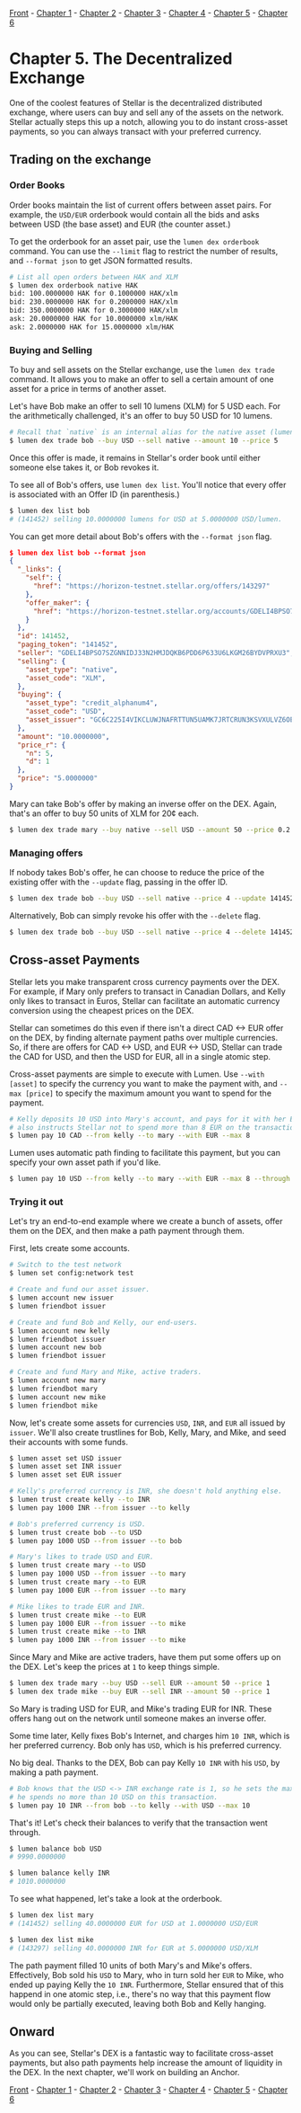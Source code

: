 [Front](https://github.com/0xfe/hacking-stellar/blob/master/README.md) -
[Chapter 1](https://github.com/0xfe/hacking-stellar/blob/master/1-launch.md) -
[Chapter 2](https://github.com/0xfe/hacking-stellar/blob/master/2-payments.md) -
[Chapter 3](https://github.com/0xfe/hacking-stellar/blob/master/3-assets.md) -
[Chapter 4](https://github.com/0xfe/hacking-stellar/blob/master/4-multisig.md) -
[Chapter 5](https://github.com/0xfe/hacking-stellar/blob/master/5-dex.md) -
[Chapter 6](https://github.com/0xfe/hacking-stellar/blob/master/6-debugging.md)

# Chapter 5. The Decentralized Exchange

One of the coolest features of Stellar is the decentralized distributed exchange, where users can buy and sell any of the assets on the network. Stellar actually steps this up a notch, allowing you to do instant cross-asset payments, so you can always transact with your preferred currency.

## Trading on the exchange

### Order Books
Order books maintain the list of current offers between asset pairs. For example, the `USD/EUR` orderbook would contain all the bids and asks between USD (the base asset) and EUR (the counter asset.)

To get the orderbook for an asset pair, use the `lumen dex orderbook` command. You can use the `--limit` flag to restrict the number of results, and `--format json` to get JSON formatted results.

```sh
# List all open orders between HAK and XLM
$ lumen dex orderbook native HAK
bid: 100.0000000 HAK for 0.1000000 HAK/xlm
bid: 230.0000000 HAK for 0.2000000 HAK/xlm
bid: 350.0000000 HAK for 0.3000000 HAK/xlm
ask: 20.0000000 HAK for 10.0000000 xlm/HAK
ask: 2.0000000 HAK for 15.0000000 xlm/HAK
```

### Buying and Selling

To buy and sell assets on the Stellar exchange, use the `lumen dex trade` command. It allows you to make an offer to sell a certain amount of one asset for a price in terms of another asset.

Let's have Bob make an offer to sell 10 lumens (XLM) for 5 USD each. For the arithmetically challenged, it's an offer to buy 50 USD for 10 lumens.

```sh
# Recall that `native` is an internal alias for the native asset (lumens/XLM)
$ lumen dex trade bob --buy USD --sell native --amount 10 --price 5
```

Once this offer is made, it remains in Stellar's order book until either someone else takes it, or Bob revokes it.

To see all of Bob's offers, use `lumen dex list`. You'll notice that every offer is associated with an Offer ID (in parenthesis.)

```sh
$ lumen dex list bob
# (141452) selling 10.0000000 lumens for USD at 5.0000000 USD/lumen.
```

You can get more detail about Bob's offers with the `--format json` flag.

```json
$ lumen dex list bob --format json
{
  "_links": {
    "self": {
      "href": "https://horizon-testnet.stellar.org/offers/143297"
    },
    "offer_maker": {
      "href": "https://horizon-testnet.stellar.org/accounts/GDELI4BPSO7SZGNNIDJ33N2HMJDQKB6PDD6P633U6LKGM26BYDVPRXU3"
    }
  },
  "id": 141452,
  "paging_token": "141452",
  "seller": "GDELI4BPSO7SZGNNIDJ33N2HMJDQKB6PDD6P633U6LKGM26BYDVPRXU3",
  "selling": {
    "asset_type": "native",
    "asset_code": "XLM",
  },
  "buying": {
    "asset_type": "credit_alphanum4",
    "asset_code": "USD",
    "asset_issuer": "GC6C225I4VIKCLUWJNAFRTTUN5UAMK7JRTCRUN3KSVXULVZ6OEH2WQRH"
  },
  "amount": "10.0000000",
  "price_r": {
    "n": 5,
    "d": 1
  },
  "price": "5.0000000"
}
```

Mary can take Bob's offer by making an inverse offer on the DEX. Again, that's an offer to buy 50 units of XLM for 20¢ each.

```sh
$ lumen dex trade mary --buy native --sell USD --amount 50 --price 0.2
```

### Managing offers

If nobody takes Bob's offer, he can choose to reduce the price of the existing offer with the `--update` flag, passing in the offer ID.

```sh
$ lumen dex trade bob --buy USD --sell native --price 4 --update 141452
```

Alternatively, Bob can simply revoke his offer with the `--delete` flag.

```sh
$ lumen dex trade bob --buy USD --sell native --price 4 --delete 141452
```

## Cross-asset Payments

Stellar lets you make transparent cross currency payments over the DEX. For example, if Mary only prefers to transact in Canadian Dollars, and Kelly only likes to transact in Euros, Stellar can facilitate an automatic currency conversion using the cheapest prices on the DEX.

Stellar can sometimes do this even if there isn't a direct CAD <-> EUR offer on the DEX, by finding alternate payment paths over multiple currencies. So, if there are offers for CAD <-> USD, and EUR <-> USD, Stellar can trade the CAD for USD, and then the USD for EUR, all in a single atomic step.

Cross-asset payments are simple to execute with Lumen. Use `--with [asset]` to specify the currency you want to make the payment with, and `--max [price]` to specify the maximum amount you want to spend for the payment.

```sh
# Kelly deposits 10 USD into Mary's account, and pays for it with her EUR balance. She
# also instructs Stellar not to spend more than 8 EUR on the transaction.
$ lumen pay 10 CAD --from kelly --to mary --with EUR --max 8
```

Lumen uses automatic path finding to facilitate this payment, but you can specify your own asset path if you'd like.

```sh
$ lumen pay 10 USD --from kelly --to mary --with EUR --max 8 --through native
```

### Trying it out

Let's try an end-to-end example where we create a bunch of assets, offer them on the DEX, and then make a path payment through them.

First, lets create some accounts.

```sh
# Switch to the test network
$ lumen set config:network test

# Create and fund our asset issuer.
$ lumen account new issuer
$ lumen friendbot issuer

# Create and fund Bob and Kelly, our end-users.
$ lumen account new kelly
$ lumen friendbot issuer
$ lumen account new bob
$ lumen friendbot issuer

# Create and fund Mary and Mike, active traders.
$ lumen account new mary
$ lumen friendbot mary
$ lumen account new mike
$ lumen friendbot mike
```

Now, let's create some assets for currencies `USD`, `INR`, and `EUR` all issued by `issuer`. We'll also create trustlines for Bob, Kelly, Mary, and Mike, and seed their accounts with some funds.

```sh
$ lumen asset set USD issuer
$ lumen asset set INR issuer
$ lumen asset set EUR issuer

# Kelly's preferred currency is INR, she doesn't hold anything else.
$ lumen trust create kelly --to INR
$ lumen pay 1000 INR --from issuer --to kelly

# Bob's preferred currency is USD.
$ lumen trust create bob --to USD
$ lumen pay 1000 USD --from issuer --to bob

# Mary's likes to trade USD and EUR.
$ lumen trust create mary --to USD
$ lumen pay 1000 USD --from issuer --to mary
$ lumen trust create mary --to EUR
$ lumen pay 1000 EUR --from issuer --to mary

# Mike likes to trade EUR and INR.
$ lumen trust create mike --to EUR
$ lumen pay 1000 EUR --from issuer --to mike
$ lumen trust create mike --to INR
$ lumen pay 1000 INR --from issuer --to mike
```

Since Mary and Mike are active traders, have them put some offers up on the DEX. Let's keep the prices at `1` to keep things simple.

```sh
$ lumen dex trade mary --buy USD --sell EUR --amount 50 --price 1
$ lumen dex trade mike --buy EUR --sell INR --amount 50 --price 1
```

So Mary is trading USD for EUR, and Mike's trading EUR for INR. These offers hang out on the network until someone makes an inverse offer.

Some time later, Kelly fixes Bob's Internet, and charges him `10 INR`, which is her preferred currency. Bob only has `USD`, which is his preferred currency.

No big deal. Thanks to the DEX, Bob can pay Kelly `10 INR` with his `USD`, by making a path payment.

```sh
# Bob knows that the USD <-> INR exchange rate is 1, so he sets the max spend to 10, which implies that
# he spends no more than 10 USD on this transaction.
$ lumen pay 10 INR --from bob --to kelly --with USD --max 10
```

That's it! Let's check their balances to verify that the transaction went through.

```sh
$ lumen balance bob USD
# 9990.0000000

$ lumen balance kelly INR
# 1010.0000000
```

To see what happened, let's take a look at the orderbook.

```sh
$ lumen dex list mary
# (141452) selling 40.0000000 EUR for USD at 1.0000000 USD/EUR

$ lumen dex list mike
# (143297) selling 40.0000000 INR for EUR at 5.0000000 USD/XLM
```

The path payment filled 10 units of both Mary's and Mike's offers. Effectively, Bob sold his `USD` to Mary, who in turn sold her `EUR` to Mike, who ended up paying Kelly the `10 INR`. Furthermore, Stellar ensured that of this happend in one atomic step, i.e., there's no way that this payment flow would only be partially executed, leaving both Bob and Kelly hanging.

## Onward

As you can see, Stellar's DEX is a fantastic way to facilitate cross-asset payments, but also path payments help increase the amount of liquidity in the DEX. In the next chapter, we'll work on building an Anchor.

[Front](https://github.com/0xfe/hacking-stellar/blob/master/README.md) -
[Chapter 1](https://github.com/0xfe/hacking-stellar/blob/master/1-launch.md) -
[Chapter 2](https://github.com/0xfe/hacking-stellar/blob/master/2-payments.md) -
[Chapter 3](https://github.com/0xfe/hacking-stellar/blob/master/3-assets.md) -
[Chapter 4](https://github.com/0xfe/hacking-stellar/blob/master/4-multisig.md) -
[Chapter 5](https://github.com/0xfe/hacking-stellar/blob/master/5-dex.md) -
[Chapter 6](https://github.com/0xfe/hacking-stellar/blob/master/6-debugging.md)